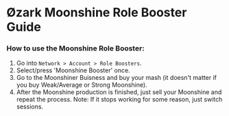 # Øzark Moonshine Role Booster Guide

### How to use the Moonshine Role Booster:
1. Go into `Network > Account > Role Boosters`.
2. Select/press 'Moonshine Booster' once.
3. Go to the Moonshiner Buisness and buy your mash (it doesn't matter if you buy Weak/Average or Strong Moonshine).
4. After the Moonshine production is finished, just sell your Moonshine and repeat the process.
Note: If it stops working for some reason, just switch sessions.